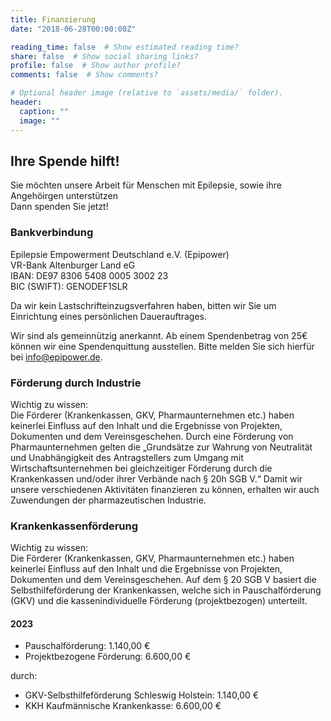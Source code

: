 ```yaml
---
title: Finanzierung
date: "2018-06-28T00:00:00Z"

reading_time: false  # Show estimated reading time?
share: false  # Show social sharing links?
profile: false  # Show author profile?
comments: false  # Show comments?

# Optional header image (relative to `assets/media/` folder).
header:
  caption: ""
  image: ""
---
```


## Ihre Spende hilft!
Sie möchten unsere Arbeit für Menschen mit Epilepsie, sowie ihre Angehöirgen unterstützen<br> 
Dann spenden Sie jetzt!

### Bankverbindung
Epilepsie Empowerment Deutschland e.V. (Epipower)<br> 
VR-Bank Altenburger Land eG<br> 
IBAN: DE97 8306 5408 0005 3002 23<br> 
BIC (SWIFT): GENODEF1SLR<br> 

Da wir kein Lastschrifteinzugsverfahren haben, bitten wir Sie um Einrichtung eines persönlichen Dauerauftrages.

Wir sind als gemeinnützig anerkannt. Ab einem Spendenbetrag von 25€ können wir eine Spendenquittung ausstellen. Bitte melden Sie sich hierfür bei [info@epipower.de](mailto:info@epipower.de).

### Förderung durch Industrie
Wichtig zu wissen:<br> 
Die Förderer (Krankenkassen, GKV, Pharmaunternehmen etc.) haben keinerlei Einfluss auf den Inhalt und die Ergebnisse von Projekten, Dokumenten und dem Vereinsgeschehen. Durch eine Förderung von Pharmaunternehmen gelten die „Grundsätze zur Wahrung von Neutralität und Unabhängigkeit des Antragstellers zum Umgang mit Wirtschaftsunternehmen bei gleichzeitiger Förderung durch die Krankenkassen und/oder ihrer Verbände nach § 20h SGB V.“ Damit wir unsere verschiedenen Aktivitäten finanzieren zu können, erhalten wir auch Zuwendungen der pharmazeutischen Industrie.

### Krankenkassenförderung
Wichtig zu wissen:<br> 
Die Förderer (Krankenkassen, GKV, Pharmaunternehmen etc.) haben keinerlei Einfluss auf den Inhalt und die Ergebnisse von Projekten, Dokumenten und dem Vereinsgeschehen. Auf dem § 20 SGB V basiert die Selbsthilfeförderung der Krankenkassen, welche sich in Pauschalförderung (GKV) und die kassenindividuelle Förderung (projektbezogen) unterteilt.

#### 2023
- Pauschalförderung: 1.140,00 €
- Projektbezogene Förderung: 6.600,00 €

durch:
- GKV-Selbsthilfeförderung Schleswig Holstein: 1.140,00 €
- KKH Kaufmännische Krankenkasse: 6.600,00 €
